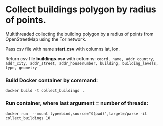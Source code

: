# Collect buildings polygon by radius of points.

Multithreaded collecting the building polygon by a radius of points from OpenStreetMap using the Tor network.

Pass csv file with name **start.csv** with columns lat, lon.

Return csv file **buildings.csv** with columns:
`coord, name, addr_country, addr_city, addr_street, addr_housenumber, building, building_levels, type, geometry`

### Build Docker container by command:

`docker build -t collect_buildings .`

### Run container, where last argument = number of threads:

`docker run  --mount type=bind,source="$(pwd)",target=/parse -it collect_buildings 10`
